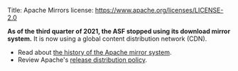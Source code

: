 Title: Apache Mirrors
license: https://www.apache.org/licenses/LICENSE-2.0


**As of the third quarter of 2021, the ASF stopped using its download mirror system.** It is now using a global content distribution network (CDN).

  - Read about <a href="https://apache.org/history/mirror-history.html">the history of the Apache mirror system</a>.
  - Review Apache's <a href="https://infra.apache.org/release-distribution.html" target="_blank">release distribution policy</a>.
